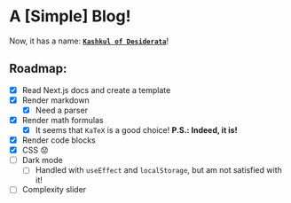 # A [Simple] Blog!

Now, it has a name: [**`Kashkul of Desiderata`**](https://mohsenhariri.github.io/)!

## Roadmap:
- [X] Read Next.js docs and create a template
- [X] Render markdown
  - [X] Need a parser
- [X] Render math formulas
  - [X] It seems that `KaTeX` is a good choice! **P.S.: Indeed, it is!**
- [X] Render code blocks
- [X] CSS 😟
- [ ] Dark mode
  - [ ] Handled with `useEffect` and `localStorage`, but am not satisfied with it!
- [ ] Complexity slider
